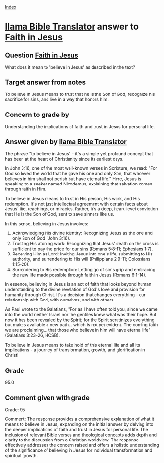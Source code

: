 
[Index](../../index.md)
# [llama Bible Translator](../../answering_models/llama_Bible_Translator.md) answer to [Faith in Jesus](../../questions/Faith_in_Jesus.md)

## Question [Faith in Jesus](../../questions/Faith_in_Jesus.md)
What does it mean to 'believe in Jesus' as described in the text?

## Target answer from notes
To believe in Jesus means to trust that he is the Son of God, recognize his sacrifice for sins, and live in a way that honors him.

## Concern to grade by
Understanding the implications of faith and trust in Jesus for personal life.

## Answer given by [llama Bible Translator](../../answering_models/llama_Bible_Translator.md)
The phrase "to believe in Jesus" - it's a simple yet profound concept that has been at the heart of Christianity since its earliest days.

In John 3:16, one of the most well-known verses in Scripture, we read: "For God so loved the world that he gave his one and only Son, that whoever believes in him shall not perish but have eternal life." Here, Jesus is speaking to a seeker named Nicodemus, explaining that salvation comes through faith in Him.

To believe in Jesus means to trust in His person, His work, and His redemption. It's not just intellectual agreement with certain facts about Jesus' life, teachings, or miracles. Rather, it's a deep, heart-level conviction that He is the Son of God, sent to save sinners like us.

In this sense, believing in Jesus involves:

1. Acknowledging His divine identity: Recognizing Jesus as the one and only Son of God (John 3:16).
2. Trusting His atoning work: Recognizing that Jesus' death on the cross is sufficient to pay the price for our sins (Romans 5:8-11; Ephesians 1:7).
3. Receiving Him as Lord: Inviting Jesus into one's life, submitting to His authority, and surrendering to His will (Philippians 2:9-11; Colossians 1:15-20).
4. Surrendering to His redemption: Letting go of sin's grip and embracing the new life made possible through faith in Jesus (Romans 6:1-14).

In essence, believing in Jesus is an act of faith that looks beyond human understanding to the divine revelation of God's love and provision for humanity through Christ. It's a decision that changes everything - our relationship with God, with ourselves, and with others.

As Paul wrote to the Galatians, "For as I have often told you, since we came into the world neither Israel nor the gentiles knew what was their hope. But now it has been revealed by the Spirit; for the Spirit scrutinizes everything but makes available a new path... which is not yet evident. The coming faith we are proclaiming... that those who believe in him will have eternal life" (Galatians 3:23-26, HCSB).

To believe in Jesus means to take hold of this eternal life and all its implications - a journey of transformation, growth, and glorification in Christ!

## Grade
95.0

## Comment given with grade
Grade: 95

Comment: The response provides a comprehensive explanation of what it means to believe in Jesus, expanding on the initial answer by delving into the deeper implications of faith and trust in Jesus for personal life. The inclusion of relevant Bible verses and theological concepts adds depth and clarity to the discussion from a Christian worldview. The response effectively addresses the concern raised and offers a holistic understanding of the significance of believing in Jesus for individual transformation and spiritual growth.
